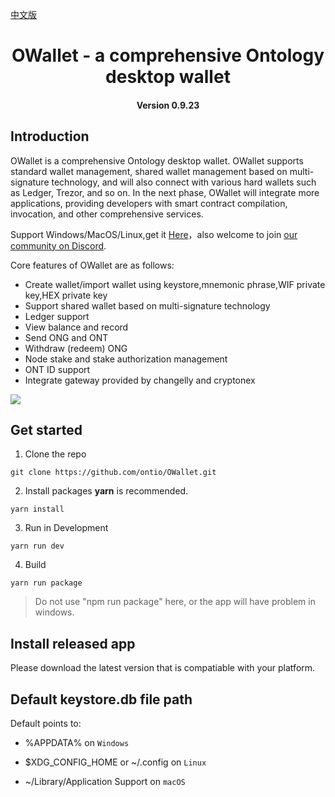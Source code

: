 [中文版](./README_cn.md)



<h1 align="center">OWallet - a comprehensive Ontology desktop wallet</h1>
<h4 align="center">Version 0.9.23</h4>

## Introduction

OWallet is a comprehensive Ontology desktop wallet. OWallet supports standard wallet management, shared wallet management based on multi-signature technology, and will also connect with various hard wallets such as Ledger, Trezor, and so on. In the next phase, OWallet will integrate more applications, providing developers with smart contract compilation, invocation, and other comprehensive services.

Support Windows/MacOS/Linux,get it [Here](https://github.com/ontio/OWallet/releases)，also welcome to join [our community on Discord](https://discord.gg/4TQujHj).

Core features of OWallet are as follows:

* Create wallet/import wallet using keystore,mnemonic phrase,WIF private key,HEX private key 
* Support shared wallet based on multi-signature technology
* Ledger support
* View balance and record
* Send ONG and ONT
* Withdraw (redeem) ONG
* Node stake and stake authorization management
* ONT ID support
* Integrate gateway provided by changelly and cryptonex 

![](images/OWallet.jpg)


## Get started

1. Clone the repo

```
git clone https://github.com/ontio/OWallet.git
```

2. Install packages
**yarn** is recommended.
```
yarn install
```

3. Run in Development

```
yarn run dev
```

4. Build

```
yarn run package
```

> Do not use "npm run package" here, or the app will have problem in windows.

## Install released app

Please download the latest version that is compatiable with your platform.

## Default keystore.db file path

Default points to:

* %APPDATA% on `Windows`

* $XDG_CONFIG_HOME or ~/.config on `Linux`

* ~/Library/Application Support on `macOS`
